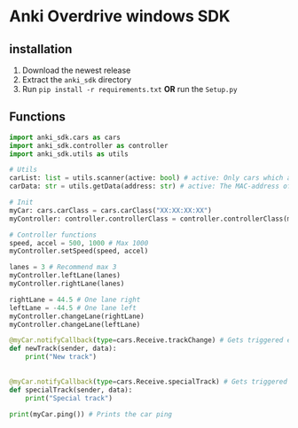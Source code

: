 # Anki Overdrive windows SDK

## installation
1. Download the newest release</li>
2. Extract the ```anki_sdk``` directory
3. Run ```pip install -r requirements.txt``` <b>OR</b> run the ```Setup.py```


## Functions
```python
import anki_sdk.cars as cars
import anki_sdk.controller as controller
import anki_sdk.utils as utils

# Utils
carList: list = utils.scanner(active: bool) # active: Only cars which are turned on -> returns an anki overdrive MAC-address list
carData: str = utils.getData(address: str) # active: The MAC-address of the vehicle -> returns the manufacturer_data

# Init
myCar: cars.carClass = cars.carClass("XX:XX:XX:XX")
myController: controller.controllerClass = controller.controllerClass(myCar)

# Controller functions
speed, accel = 500, 1000 # Max 1000
myController.setSpeed(speed, accel)

lanes = 3 # Recommend max 3
myController.leftLane(lanes)
myController.rightLane(lanes)

rightLane = 44.5 # One lane right
leftLane = -44.5 # One lane left
myController.changeLane(rightLane)
myController.changeLane(leftLane)

@myCar.notifyCallback(type=cars.Receive.trackChange) # Gets triggered every new track
def newTrack(sender, data):
    print("New track")
    
    
@myCar.notifyCallback(type=cars.Receive.specialTrack) # Gets triggered every special track
def specialTrack(sender, data):
    print("Special track")
    
print(myCar.ping()) # Prints the car ping
```
